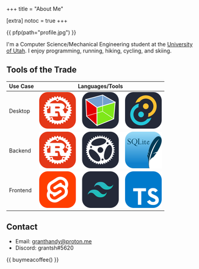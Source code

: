 +++
title = "About Me"

[extra]
notoc = true
+++

{{ pfp(path="profile.jpg") }}

I'm a Computer Science/Mechanical Engineering student at the [University of Utah](https://utah.edu). I enjoy programming, running, hiking, cycling, and skiing.


## Tools of the Trade
| Use Case | Languages/Tools        |
|----------|------------------------|
| Desktop  | ![icons](desktop.svg)  |
| Backend  | ![icons](backend.svg)  |
| Frontend | ![icons](frontend.svg) |

## Contact
 - Email: [granthandy@proton.me](mailto://granthandy@proton.me)
 - Discord: grantsh#5620

{{ buymeacoffee() }}